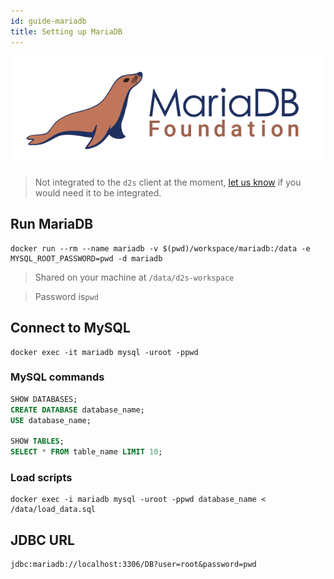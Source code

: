 ```yaml
---
id: guide-mariadb
title: Setting up MariaDB
---
```


[![](/img/mariadb.png)](https://mariadb.org/)

> Not integrated to the `d2s` client at the moment, [let us know](https://github.com/MaastrichtU-IDS/d2s-docs/issues) if you would need it to be integrated.

## Run MariaDB

```shell
docker run --rm --name mariadb -v $(pwd)/workspace/mariadb:/data -e MYSQL_ROOT_PASSWORD=pwd -d mariadb
```

> Shared on your machine at `/data/d2s-workspace`

> Password is`pwd`

## Connect to MySQL

```shell
docker exec -it mariadb mysql -uroot -ppwd
```

### MySQL commands
```sql
SHOW DATABASES;
CREATE DATABASE database_name;
USE database_name;

SHOW TABLES;
SELECT * FROM table_name LIMIT 10;
```

### Load scripts
```shell
docker exec -i mariadb mysql -uroot -ppwd database_name < /data/load_data.sql
```

## JDBC URL

```shell
jdbc:mariadb://localhost:3306/DB?user=root&password=pwd
```